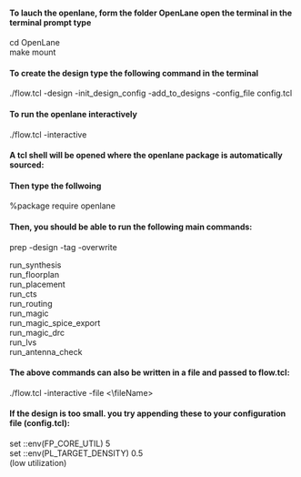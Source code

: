 #### To lauch the openlane, form the folder OpenLane open the terminal in the terminal prompt type<br>
cd OpenLane<br>
make mount<br>

#### To create the design type the following command in the terminal<br>
./flow.tcl -design <designName> -init_design_config -add_to_designs -config_file config.tcl<br>

#### To run the openlane interactively<br>
./flow.tcl -interactive<br>

#### A tcl shell will be opened where the openlane package is automatically sourced:<br>

#### Then type the follwoing<br>

%package require openlane<br>

#### Then, you should be able to run the following main commands:<br>

prep -design <designName> -tag <tagName> -overwrite<br>

run_synthesis<br>
run_floorplan<br>
run_placement<br>
run_cts<br>
run_routing<br>
run_magic<br>
run_magic_spice_export<br>
run_magic_drc<br>
run_lvs<br>
run_antenna_check<br>

#### The above commands can also be written in a file and passed to flow.tcl:<br>
./flow.tcl -interactive -file <\fileName><br>

#### If the design is too small. you try appending these to your configuration file (config.tcl):<br>
set ::env(FP_CORE_UTIL) 5<br>
set ::env(PL_TARGET_DENSITY) 0.5<br>
(low utilization)<br>
